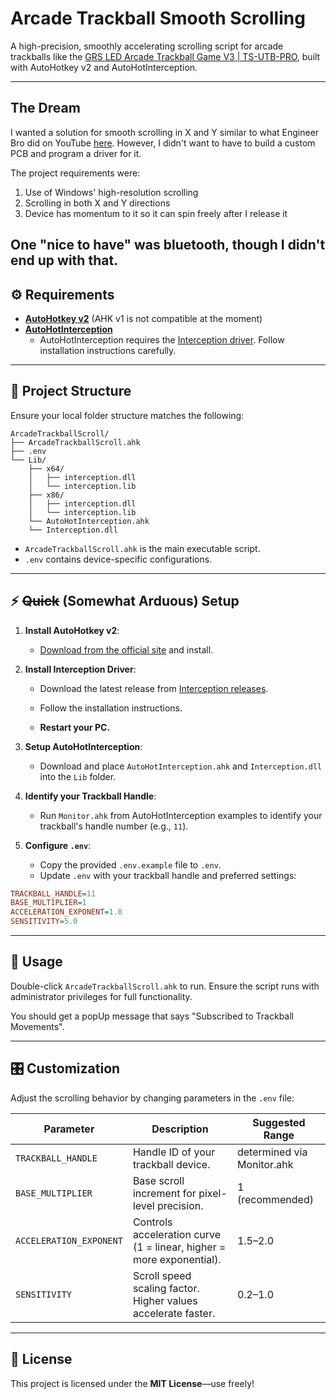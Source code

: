 # Arcade Trackball Smooth Scrolling

A high-precision, smoothly accelerating scrolling script for arcade trackballs like the [GRS LED Arcade Trackball Game V3 | TS-UTB-PRO](https://thunderstickstudio.com/products/grs-rgb-arcade-trackball), built with AutoHotkey v2 and AutoHotInterception.

---

## The Dream

I wanted a solution for smooth scrolling in X and Y similar to what Engineer Bro did on YouTube [here](https://www.youtube.com/watch?v=FSy9G6bNuKA). However, I didn't want to have to build a custom PCB and program a driver for it.

The project requirements were:
1. Use of Windows' high-resolution scrolling
2. Scrolling in both X and Y directions 
3. Device has momentum to it so it can spin freely after I release it

One "nice to have" was bluetooth, though I didn't end up with that.
---

## ⚙️ Requirements

- **[AutoHotkey v2](https://www.autohotkey.com/)** (AHK v1 is not compatible at the moment)
- **[AutoHotInterception](https://github.com/evilC/AutoHotInterception)**
  - AutoHotInterception requires the [Interception driver](https://github.com/oblitum/Interception/releases). Follow installation instructions carefully.

---

## 📂 Project Structure

Ensure your local folder structure matches the following:

```
ArcadeTrackballScroll/
├── ArcadeTrackballScroll.ahk
├── .env
└── Lib/
    ├── x64/
    │   ├── interception.dll
    │   └── interception.lib
    ├── x86/
    │   ├── interception.dll
    │   └── interception.lib
    └── AutoHotInterception.ahk
    └── Interception.dll
```

- `ArcadeTrackballScroll.ahk` is the main executable script.
- `.env` contains device-specific configurations.

---

## ⚡ ~~Quick~~ (Somewhat Arduous) Setup

1. **Install AutoHotkey v2**:
   - [Download from the official site](https://www.autohotkey.com/) and install.

2. **Install Interception Driver**:
   - Download the latest release from [Interception releases](https://github.com/oblitum/Interception/releases).
   - Follow the installation instructions.

   - **Restart your PC.**

3. **Setup AutoHotInterception**:
   - Download and place `AutoHotInterception.ahk` and `Interception.dll` into the `Lib` folder.

4. **Identify your Trackball Handle**:
   - Run `Monitor.ahk` from AutoHotInterception examples to identify your trackball's handle number (e.g., `11`).

5. **Configure `.env`**:
   - Copy the provided `.env.example` file to `.env`.
   - Update `.env` with your trackball handle and preferred settings:

```ini
TRACKBALL_HANDLE=11
BASE_MULTIPLIER=1
ACCELERATION_EXPONENT=1.8
SENSITIVITY=5.0
```

---

## 🚀 Usage

Double-click `ArcadeTrackballScroll.ahk` to run. Ensure the script runs with administrator privileges for full functionality.

You should get a popUp message that says "Subscribed to Trackball Movements".

---

## 🎛️ Customization

Adjust the scrolling behavior by changing parameters in the `.env` file:

| Parameter              | Description                                       | Suggested Range |
|------------------------|---------------------------------------------------|-----------------|
| `TRACKBALL_HANDLE`     | Handle ID of your trackball device.               | determined via Monitor.ahk |
| `BASE_MULTIPLIER`      | Base scroll increment for pixel-level precision.  | 1 (recommended) |
| `ACCELERATION_EXPONENT`| Controls acceleration curve (1 = linear, higher = more exponential). | 1.5–2.0 |
| `SENSITIVITY`          | Scroll speed scaling factor. Higher values accelerate faster. | 0.2–1.0 |

---

## 📜 License

This project is licensed under the **MIT License**—use freely!

